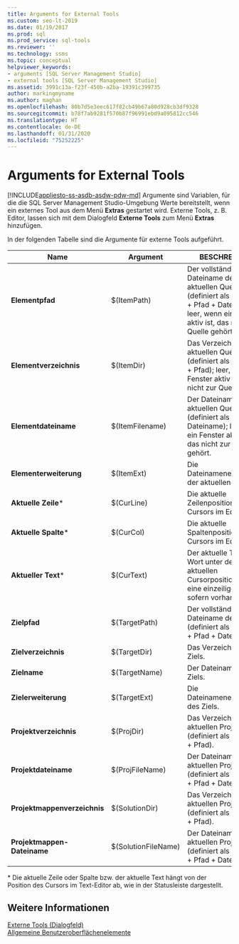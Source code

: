```yaml
---
title: Arguments for External Tools
ms.custom: seo-lt-2019
ms.date: 01/19/2017
ms.prod: sql
ms.prod_service: sql-tools
ms.reviewer: ''
ms.technology: ssms
ms.topic: conceptual
helpviewer_keywords:
- arguments [SQL Server Management Studio]
- external tools [SQL Server Management Studio]
ms.assetid: 3991c13a-f23f-450b-a2ba-19391c399735
author: markingmyname
ms.author: maghan
ms.openlocfilehash: 80b7d5e3eec617f82cb49b67a80d928cb3df9328
ms.sourcegitcommit: b78f7ab9281f570b87f96991ebd9a095812cc546
ms.translationtype: HT
ms.contentlocale: de-DE
ms.lasthandoff: 01/31/2020
ms.locfileid: "75252225"
---
```

# <a name="arguments-for-external-tools"></a>Arguments for External Tools
[!INCLUDE[appliesto-ss-asdb-asdw-pdw-md](../includes/appliesto-ss-asdb-asdw-pdw-md.md)]
Argumente sind Variablen, für die die SQL Server Management Studio-Umgebung Werte bereitstellt, wenn ein externes Tool aus dem Menü **Extras** gestartet wird. Externe Tools, z. B. Editor, lassen sich mit dem Dialogfeld **Externe Tools** zum Menü **Extras** hinzufügen.  
  
In der folgenden Tabelle sind die Argumente für externe Tools aufgeführt.  
  
|Name|Argument|BESCHREIBUNG|  
|--------|------------|---------------|  
|**Elementpfad**|$(ItemPath)|Der vollständige Dateiname der aktuellen Quelle (definiert als Laufwerk + Pfad + Dateiname); leer, wenn ein Fenster aktiv ist, das nicht zur Quelle gehört.|  
|**Elementverzeichnis**|$(ItemDir)|Das Verzeichnis der aktuellen Quelle (definiert als Laufwerk + Pfad); leer, wenn ein Fenster aktiv ist, das nicht zur Quelle gehört.|  
|**Elementdateiname**|$(ItemFilename)|Der Dateiname der aktuellen Quelle (definiert als Dateiname); leer, wenn ein Fenster aktiv ist, das nicht zur Quelle gehört.|  
|**Elementerweiterung**|$(ItemExt)|Die Dateinamenerweiterung der aktuellen Quelle.|  
|**Aktuelle Zeile***|$(CurLine)|Die aktuelle Zeilenposition des Cursors im Editor.|  
|**Aktuelle Spalte***|$(CurCol)|Die aktuelle Spaltenposition des Cursors im Editor.|  
|**Aktueller Text***|$(CurText)|Der aktuelle Text (das Wort unter der aktuellen Cursorposition oder eine einzeilige Auswahl, sofern vorhanden).|  
|**Zielpfad**|$(TargetPath)|Der vollständige Dateiname des Ziels (definiert als Laufwerk + Pfad + Dateiname).|  
|**Zielverzeichnis**|$(TargetDir)|Das Verzeichnis des Ziels.|  
|**Zielname**|$(TargetName)|Der Dateiname des Ziels.|  
|**Zielerweiterung**|$(TargetExt)|Die Dateinamenerweiterung des Ziels.|  
|**Projektverzeichnis**|$(ProjDir)|Das Verzeichnis des aktuellen Projekts (definiert als Laufwerk + Pfad).|  
|**Projektdateiname**|$(ProjFileName)|Der Dateiname des aktuellen Projekts (definiert als Laufwerk + Pfad + Dateiname).|  
|**Projektmappenverzeichnis**|$(SolutionDir)|Das Verzeichnis der aktuellen Projektmappe (definiert als Laufwerk + Pfad).|  
|**Projektmappen-Dateiname**|$(SolutionFileName)|Der Dateiname der aktuellen Projektmappe (definiert als Laufwerk + Pfad + Dateiname).|  
  
\* Die aktuelle Zeile oder Spalte bzw. der aktuelle Text hängt von der Position des Cursors im Text-Editor ab, wie in der Statusleiste dargestellt.  
  
## <a name="see-also"></a>Weitere Informationen  
[Externe Tools (Dialogfeld)](../ssms/external-tools-dialog-box.md)  
[Allgemeine Benutzeroberflächenelemente](../ssms/general-user-interface-elements.md)  
  
